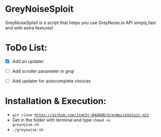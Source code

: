 # GreyNoiseSploit
GreyNoiseSploit is a script that helps you use GreyNoise.io API simply,fast and with extra features!

# ToDo List:
- [x] Add an updater
- [ ] Add scroller parameter in gnql
- [ ] Add updater for autocomplete choices


# Installation & Execution:

- <code>git clone https://github.com/JimChr-R4GN4R/GreyNoiseSploit.git</code>
- Get in the folder with terminal and type <code>chmod +x greynoise.sh</code>
- <code>./greynoise.sh</code>

